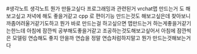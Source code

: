 #생각노트
생각노트 뭔가 만들고싶다
프로그래밍과 관련된거 vrchat맵 만드는거 도 해보고싶고
저녁에 해도 좋을거같고
cpp 로 편이기능 만드는것도 해보고싶은데
찾아보니까좀어려울거같기도하고
뭔가 바로 만드는걸 하고싶으면
맵만드는거 하는게좋을거같기는한느데
아침에 잠깐씩 공부해도좋을거같고
조공하는것도해보고싶어서
아침에 잠깐씩은 모델링 연습해도 좋지 안을까
연습을 정말 연습처럼하지말고
뭔가 만드는것해보는거다

